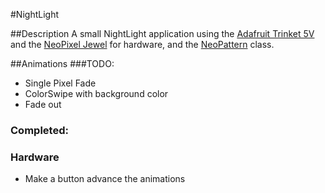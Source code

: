 #NightLight

##Description
A small NightLight application using the [Adafruit Trinket 5V](https://www.adafruit.com/product/1501) and the [NeoPixel Jewel](https://www.adafruit.com/product/2226) for hardware,
and the [NeoPattern](https://learn.adafruit.com/multi-tasking-the-arduino-part-3?view=all) class.

##Animations
###TODO:
* Single Pixel Fade
* ColorSwipe with background color
* Fade out

### Completed:


### Hardware
* Make a button advance the animations